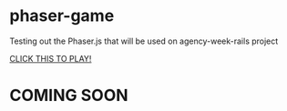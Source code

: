 # phaser-game
Testing out the Phaser.js that will be used on agency-week-rails project

[CLICK THIS TO PLAY!](https://mahmedov.github.io/phaser-game/devs-game.html "Dev's Game")
# COMING SOON
